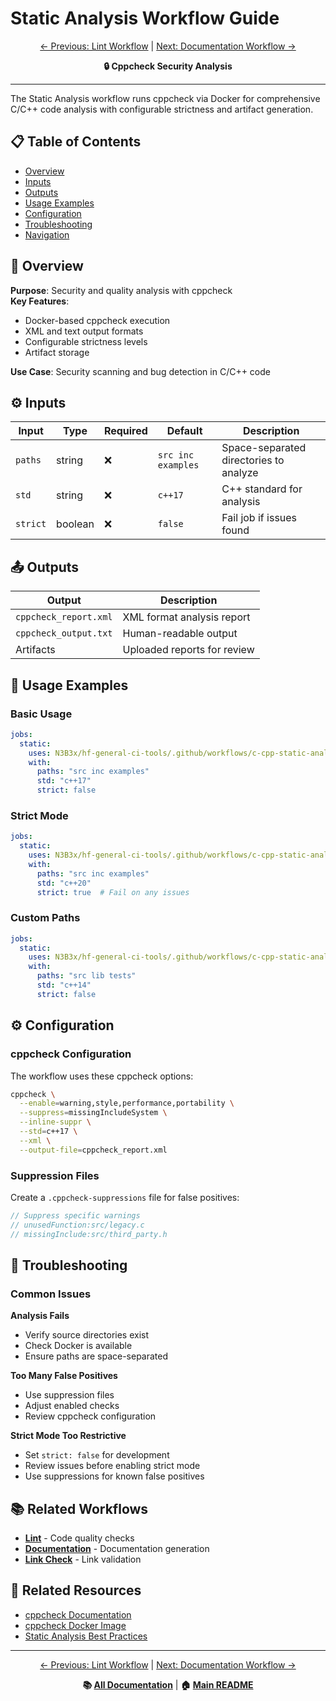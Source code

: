 # Static Analysis Workflow Guide

<div align="center">

[← Previous: Lint Workflow](lint-workflow.md) | [Next: Documentation Workflow →](docs-workflow.md)

**🔒 Cppcheck Security Analysis**

</div>

---

The Static Analysis workflow runs cppcheck via Docker for comprehensive C/C++ code analysis with configurable strictness and artifact generation.

## 📋 Table of Contents

- [Overview](#overview)
- [Inputs](#inputs)
- [Outputs](#outputs)
- [Usage Examples](#usage-examples)
- [Configuration](#configuration)
- [Troubleshooting](#troubleshooting)
- [Navigation](#navigation)

## 🎯 Overview

**Purpose**: Security and quality analysis with cppcheck  
**Key Features**:
- Docker-based cppcheck execution
- XML and text output formats
- Configurable strictness levels
- Artifact storage

**Use Case**: Security scanning and bug detection in C/C++ code

## ⚙️ Inputs

| Input | Type | Required | Default | Description |
|-------|------|----------|---------|-------------|
| `paths` | string | ❌ | `src inc examples` | Space-separated directories to analyze |
| `std` | string | ❌ | `c++17` | C++ standard for analysis |
| `strict` | boolean | ❌ | `false` | Fail job if issues found |

## 📤 Outputs

| Output | Description |
|--------|-------------|
| `cppcheck_report.xml` | XML format analysis report |
| `cppcheck_output.txt` | Human-readable output |
| Artifacts | Uploaded reports for review |

## 🚀 Usage Examples

### Basic Usage

```yaml
jobs:
  static:
    uses: N3B3x/hf-general-ci-tools/.github/workflows/c-cpp-static-analysis.yml@main
    with:
      paths: "src inc examples"
      std: "c++17"
      strict: false
```

### Strict Mode

```yaml
jobs:
  static:
    uses: N3B3x/hf-general-ci-tools/.github/workflows/c-cpp-static-analysis.yml@main
    with:
      paths: "src inc examples"
      std: "c++20"
      strict: true  # Fail on any issues
```

### Custom Paths

```yaml
jobs:
  static:
    uses: N3B3x/hf-general-ci-tools/.github/workflows/c-cpp-static-analysis.yml@main
    with:
      paths: "src lib tests"
      std: "c++14"
      strict: false
```

## ⚙️ Configuration

### cppcheck Configuration

The workflow uses these cppcheck options:

```bash
cppcheck \
  --enable=warning,style,performance,portability \
  --suppress=missingIncludeSystem \
  --inline-suppr \
  --std=c++17 \
  --xml \
  --output-file=cppcheck_report.xml
```

### Suppression Files

Create a `.cppcheck-suppressions` file for false positives:

```cpp
// Suppress specific warnings
// unusedFunction:src/legacy.c
// missingInclude:src/third_party.h
```

## 🔧 Troubleshooting

### Common Issues

**Analysis Fails**
- Verify source directories exist
- Check Docker is available
- Ensure paths are space-separated

**Too Many False Positives**
- Use suppression files
- Adjust enabled checks
- Review cppcheck configuration

**Strict Mode Too Restrictive**
- Set `strict: false` for development
- Review issues before enabling strict mode
- Use suppressions for known false positives

## 📚 Related Workflows

- **[Lint](lint-workflow.md)** - Code quality checks
- **[Documentation](docs-workflow.md)** - Documentation generation
- **[Link Check](link-check-workflow.md)** - Link validation

## 🔗 Related Resources

- [cppcheck Documentation](https://cppcheck.sourceforge.io/)
- [cppcheck Docker Image](https://github.com/facthunder/cppcheck)
- [Static Analysis Best Practices](https://en.wikipedia.org/wiki/Static_program_analysis)

---

<div align="center">

[← Previous: Lint Workflow](lint-workflow.md) | [Next: Documentation Workflow →](docs-workflow.md)

**📚 [All Documentation](index.md)** | **🏠 [Main README](../README.md)**

</div>
